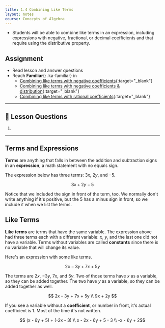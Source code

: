 ```yaml
---
title: 1.4 Combining Like Terms
layout: notes
course: Concepts of Algebra
---
```


- Students will be able to combine like terms in an expression, including expressions with negative, fractional, or decimal coefficients and that require using the distributive property.

## Assignment

- Read lesson and answer questions
- Reach **Familiar**{: .ka-familiar} in
  - [Combining like terms with negative coefficients](https://www.khanacademy.org/math/algebra/x2f8bb11595b61c86:foundation-algebra/x2f8bb11595b61c86:combine-like-terms/e/combining_like_terms_1){:target="_blank"}
  - [Combining like terms with negative coefficients & distribution](https://www.khanacademy.org/math/algebra/x2f8bb11595b61c86:foundation-algebra/x2f8bb11595b61c86:combine-like-terms/e/combining_like_terms_2){:target="_blank"}
  - [Combining like terms with rational coefficients](https://www.khanacademy.org/math/algebra/x2f8bb11595b61c86:foundation-algebra/x2f8bb11595b61c86:combine-like-terms/e/manipulating-linear-expressions-with-rational-coefficients){:target="_blank"}

---

## 📖 Lesson Questions

1. 

---

## Terms and Expressions

**Terms** are anything that falls in between the addition and subtraction signs in an **expression**, a math statement with no equals sign.

The expression below has three terms: $3x$, $2y$, and $-5$.

$$ 3x + 2y - 5$$

Notice that we included the sign in front of the term, too. We normally don't write anything if it's positive, but the $5$ has a minus sign in front, so we include it when we list the terms.

## Like Terms

**Like terms** are terms that have the same variable. The expression above had three terms each with a different variable: $x$, $y$, and the last one did not have a variable. Terms without variables are called **constants** since there is no variable that will change its value.

Here's an expression with some like terms.

$$2x - 3y + 7x + 5y $$

The terms are $2x$, $-3y$, $7x$, and $5y$. Two of those terms have $x$ as a variable, so they can be added together. The two have $y$ as a variable, so they can be added together as well.

$$
2x - 3y + 7x + 5y \\
9x + 2y
$$

If you see a variable without a **coefficient**, or number in front, it's actual coefficient is $1$. Most of the time it's not written.

$$ (x - 6y + 5) + (-2x - 3) \\
x - 2x - 6y + 5 - 3 \\
-x - 6y + 2$$

